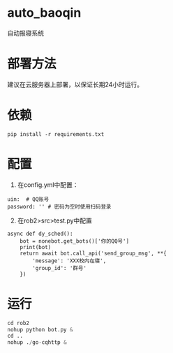 # auto_baoqin
自动报寝系统
# 部署方法
建议在云服务器上部署，以保证长期24小时运行。
# 依赖

```
pip install -r requirements.txt
```
# 配置
1. 在config.yml中配置：
```
uin:  # QQ账号
password: '' # 密码为空时使用扫码登录
```

2. 在rob2>src>test.py中配置

```
async def dy_sched():
    bot = nonebot.get_bots()['你的QQ号']
    print(bot)
    return await bot.call_api('send_group_msg', **{
        'message': 'XXX校内在寝',
        'group_id': '群号'
    })
```
# 运行
```python
cd rob2
nohup python bot.py &
cd ..
nohup ./go-cqhttp &
```


